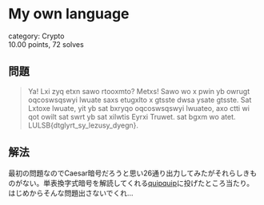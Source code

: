 # My own language
category: Crypto  
10.00 points, 72 solves

## 問題
> Ya! Lxi zyq etxn sawo rtooxmto? Metxs! Sawo wo x pwin yb owrugt oqcoswsqswyi lwuate saxs etugxlto x gtsste dwsa ysate gtsste. Sat Lxtoxe lwuate, yit yb sat bxryqo oqcoswsqswyi lwuateo, axo ctti wi qot owilt sat swrt yb sat xilwtis Eyrxi Truwet. sat bgxm wo atet. LULSB{dtglyrt\_sy\_lezusy\_dyegn}.

## 解法
最初の問題なのでCaesar暗号だろうと思い26通り出力してみたがそれらしきものがない。単表換字式暗号を解読してくれる[quipquip](https://www.quipqiup.com/)に投げたところ当たり。はじめからそんな問題出さないでくれ…
